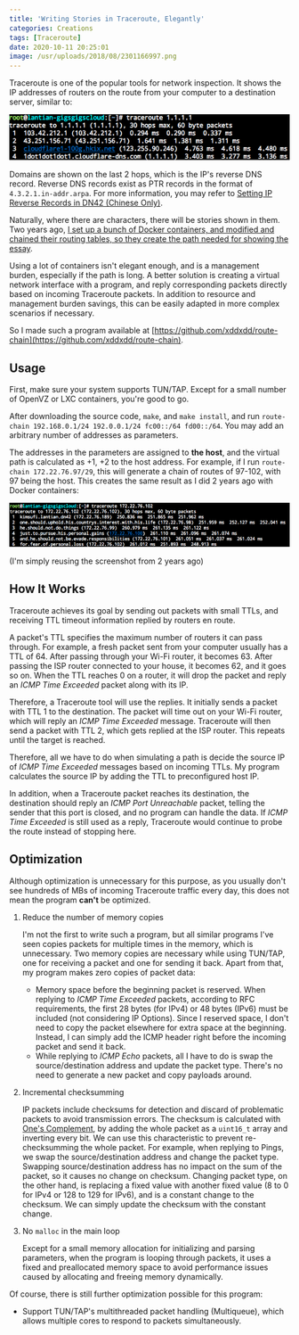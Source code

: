 ```yaml
---
title: 'Writing Stories in Traceroute, Elegantly'
categories: Creations
tags: [Traceroute]
date: 2020-10-11 20:25:01
image: /usr/uploads/2018/08/2301166997.png
---
```


Traceroute is one of the popular tools for network inspection. It shows the IP
addresses of routers on the route from your computer to a destination server,
similar to:

![Traceroute Example](../../../../usr/uploads/2018/08/2301166997.png)

Domains are shown on the last 2 hops, which is the IP's reverse DNS record.
Reverse DNS records exist as PTR records in the format of
`4.3.2.1.in-addr.arpa`. For more information, you may refer to
[Setting IP Reverse Records in DN42 (Chinese Only)](/article/modify-website/dn42-ip-reverse-record.lantian).

Naturally, where there are characters, there will be stories shown in them. Two
years ago,
[I set up a bunch of Docker containers, and modified and chained their routing tables, so they create the path needed for showing the essay](/en/article/modify-computer/worship-in-traceroute.lantian).

Using a lot of containers isn't elegant enough, and is a management burden,
especially if the path is long. A better solution is creating a virtual network
interface with a program, and reply corresponding packets directly based on
incoming Traceroute packets. In addition to resource and management burden
savings, this can be easily adapted in more complex scenarios if necessary.

So I made such a program available at
[https://github.com/xddxdd/route-chain](https://github.com/xddxdd/route-chain).

## Usage

First, make sure your system supports TUN/TAP. Except for a small number of
OpenVZ or LXC containers, you're good to go.

After downloading the source code, `make`, and `make install`, and run
`route-chain 192.168.0.1/24 192.0.0.1/24 fc00::/64 fd00::/64`. You may add an
arbitrary number of addresses as parameters.

The addresses in the parameters are assigned to **the host**, and the virtual
path is calculated as +1, +2 to the host address. For example, if I run
`route-chain 172.22.76.97/29`, this will generate a chain of routes of 97-102,
with 97 being the host. This creates the same result as I did 2 years ago with
Docker containers:

![Traceroute Results](../../../../usr/uploads/2018/08/1311499371.png)

(I'm simply reusing the screenshot from 2 years ago)

## How It Works

Traceroute achieves its goal by sending out packets with small TTLs, and
receiving TTL timeout information replied by routers en route.

A packet's TTL specifies the maximum number of routers it can pass through. For
example, a fresh packet sent from your computer usually has a TTL of 64. After
passing through your Wi-Fi router, it becomes 63. After passing the ISP router
connected to your house, it becomes 62, and it goes so on. When the TTL reaches
0 on a router, it will drop the packet and reply an _ICMP Time Exceeded_ packet
along with its IP.

Therefore, a Traceroute tool will use the replies. It initially sends a packet
with TTL 1 to the destination. The packet will time out on your Wi-Fi router,
which will reply an _ICMP Time Exceeded_ message. Traceroute will then send a
packet with TTL 2, which gets replied at the ISP router. This repeats until the
target is reached.

Therefore, all we have to do when simulating a path is decide the source IP of
_ICMP Time Exceeded_ messages based on incoming TTLs. My program calculates the
source IP by adding the TTL to preconfigured host IP.

In addition, when a Traceroute packet reaches its destination, the destination
should reply an _ICMP Port Unreachable_ packet, telling the sender that this
port is closed, and no program can handle the data. If _ICMP Time Exceeded_ is
still used as a reply, Traceroute would continue to probe the route instead of
stopping here.

## Optimization

Although optimization is unnecessary for this purpose, as you usually don't see
hundreds of MBs of incoming Traceroute traffic every day, this does not mean the
program **can't** be optimized.

1. Reduce the number of memory copies

   I'm not the first to write such a program, but all similar programs I've seen
   copies packets for multiple times in the memory, which is unnecessary. Two
   memory copies are necessary while using TUN/TAP, one for receiving a packet
   and one for sending it back. Apart from that, my program makes zero copies of
   packet data:

   - Memory space before the beginning packet is reserved. When replying to
     _ICMP Time Exceeded_ packets, according to RFC requirements, the first 28
     bytes (for IPv4) or 48 bytes (IPv6) must be included (not considering IP
     Options). Since I reserved space, I don't need to copy the packet elsewhere
     for extra space at the beginning. Instead, I can simply add the ICMP header
     right before the incoming packet and send it back.
   - While replying to _ICMP Echo_ packets, all I have to do is swap the
     source/destination address and update the packet type. There's no need to
     generate a new packet and copy payloads around.

2. Incremental checksumming

   IP packets include checksums for detection and discard of problematic packets
   to avoid transmission errors. The checksum is calculated with
   [One's Complement](https://en.wikipedia.org/wiki/Ones%27_complement), by
   adding the whole packet as a `uint16_t` array and inverting every bit. We can
   use this characteristic to prevent re-checksumming the whole packet. For
   example, when replying to Pings, we swap the source/destination address and
   change the packet type. Swapping source/destination address has no impact on
   the sum of the packet, so it causes no change on checksum. Changing packet
   type, on the other hand, is replacing a fixed value with another fixed value
   (8 to 0 for IPv4 or 128 to 129 for IPv6), and is a constant change to the
   checksum. We can simply update the checksum with the constant change.

3. No `malloc` in the main loop

   Except for a small memory allocation for initializing and parsing parameters,
   when the program is looping through packets, it uses a fixed and preallocated
   memory space to avoid performance issues caused by allocating and freeing
   memory dynamically.

Of course, there is still further optimization possible for this program:

- Support TUN/TAP's multithreaded packet handling (Multiqueue), which allows
  multiple cores to respond to packets simultaneously.
